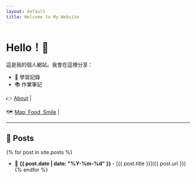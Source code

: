 ```yaml
---
layout: default
title: Welcome to My Website
---
```


# Hello！👋

這是我的個人網站。我會在這裡分享：
- 📌 學習記錄
- 📚 作業筆記

👉 [About](about) |

🗺️ [Map, Food, Smile](MFS) |

---

## 📝 Posts
{% for post in site.posts %}
- 📅 **{{ post.date | date: "%Y-%m-%d" }}** - [{{ post.title }}]({{ post.url }})
{% endfor %}
